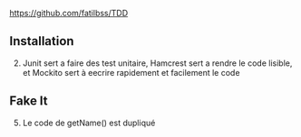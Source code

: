 https://github.com/fatilbss/TDD


## Installation 

 2. Junit sert a faire des test unitaire, Hamcrest sert a rendre le code lisible, et Mockito sert à eecrire rapidement et facilement le code

 ## Fake It

 5. Le code de getName() est dupliqué